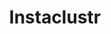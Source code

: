 ---
blog: https://instaclustr.com/blog
facebook: https://facebook.com/instaclustr
linkedin: https://linkedin.com/company/instaclustr
logohandle: instaclustr
sort: instaclustr
title: Instaclustr
twitter: https://x.com/Instaclustr
website: https://www.instaclustr.com/
youtube: https://youtube.com/instaclustr
---